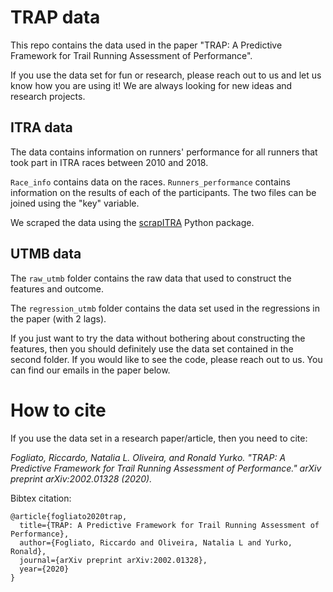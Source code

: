 # TRAP data

This repo contains the data used in the paper "TRAP: A Predictive Framework for Trail Running Assessment of Performance".

If you use the data set for fun or research, please reach out to us and let us know how you are using it! We are always looking for new ideas and research projects. 

## ITRA data

The data contains information on runners' performance for all runners that took part in ITRA races between 2010 and 2018.

```Race_info``` contains data on the races. ```Runners_performance``` contains information on the results of each of the participants. The two files can be joined using the "key" variable.

We scraped the data using the <a href="https://github.com/ricfog/ScrapITRA">scrapITRA</a> Python package.


## UTMB data

The ```raw_utmb``` folder contains the raw data that used to construct the features and outcome.

The ```regression_utmb``` folder contains the data set used in the regressions in the paper (with 2 lags).

If you just want to try the data without bothering about constructing the features, then you should definitely use the data set contained in the second folder. If you would like to see the code, please reach out to us. You can find our emails in the paper below.

# How to cite

If you use the data set in a research paper/article, then you need to cite:

*Fogliato, Riccardo, Natalia L. Oliveira, and Ronald Yurko. "TRAP: A Predictive Framework for Trail Running Assessment of Performance." arXiv preprint arXiv:2002.01328 (2020).* 

Bibtex citation:

```
@article{fogliato2020trap,
  title={TRAP: A Predictive Framework for Trail Running Assessment of Performance},
  author={Fogliato, Riccardo and Oliveira, Natalia L and Yurko, Ronald},
  journal={arXiv preprint arXiv:2002.01328},
  year={2020}
}
```